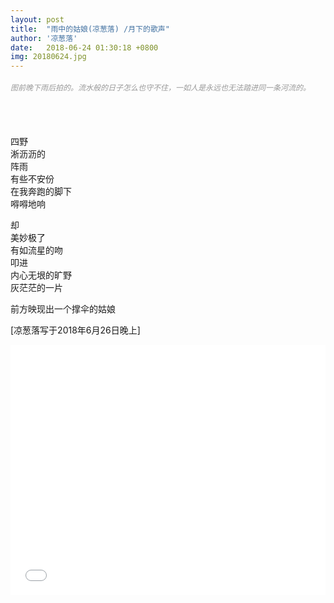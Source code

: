 ```yaml
---
layout: post
title:  "雨中的姑娘(凉葱落) /月下的歌声"
author: '凉葱落'
date:   2018-06-24 01:30:18 +0800
img: 20180624.jpg
---
```

<h5 style="color:#999; font-size:12px;font-weight:300">图前晚下雨后拍的。流水般的日子怎么也守不住，一如人是永远也无法踏进同一条河流的。</h5>
<br>
<br>

四野<br>
淅沥沥的<br>
阵雨<br>
有些不安份<br>
在我奔跑的脚下<br>
嘚嘚地响<br>

却<br>
美妙极了<br>
有如流星的吻<br>
叩进<br>
内心无垠的旷野<br>
灰茫茫的一片<br>

前方映现出一个撑伞的姑娘<br>



[凉葱落写于2018年6月26日晚上]


<iframe frameborder="0" src="//music.163.com/outchain/player?type=0&id=2288886649&auto=1&height=430" allowfullscreen style="width:100%;height:400px"></iframe>
